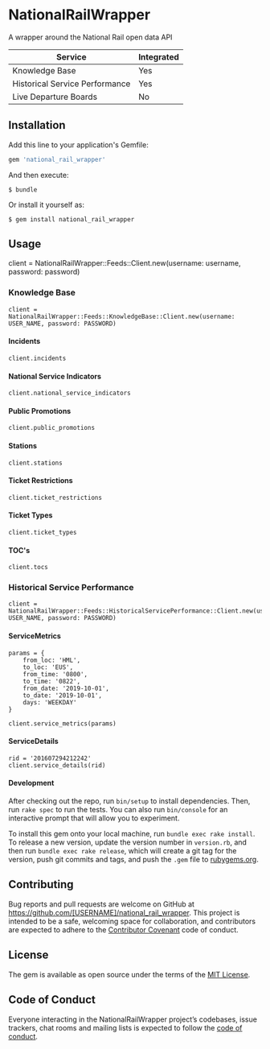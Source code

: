 # NationalRailWrapper

A wrapper around the National Rail open data API 

| Service                        | Integrated      |
| ------------------------------ | --------------- |
| Knowledge Base                 | Yes             |
| Historical Service Performance | Yes             |
| Live Departure Boards          | No              |

## Installation

Add this line to your application's Gemfile:

```ruby
gem 'national_rail_wrapper'
```

And then execute:

    $ bundle

Or install it yourself as:

    $ gem install national_rail_wrapper

## Usage
client = NationalRailWrapper::Feeds::Client.new(username: username, password: password)

### Knowledge Base 
```
client = NationalRailWrapper::Feeds::KnowledgeBase::Client.new(username: USER_NAME, password: PASSWORD)
```
#### Incidents 
```
client.incidents
```
#### National Service Indicators 
```
client.national_service_indicators
```
#### Public Promotions 
```
client.public_promotions
```
#### Stations 
```
client.stations
```
#### Ticket Restrictions 
```
client.ticket_restrictions
```
#### Ticket Types 
```
client.ticket_types
```
#### TOC's 
```
client.tocs
```

### Historical Service Performance
```
client = NationalRailWrapper::Feeds::HistoricalServicePerformance::Client.new(username: USER_NAME, password: PASSWORD)
```

#### ServiceMetrics 
```
params = {
    from_loc: 'HML',
    to_loc: 'EUS',
    from_time: '0800',
    to_time: '0822',
    from_date: '2019-10-01',
    to_date: '2019-10-01',
    days: 'WEEKDAY'
}

client.service_metrics(params)
```
#### ServiceDetails 
```
rid = '201607294212242'
client.service_details(rid)
```

#### Development

After checking out the repo, run `bin/setup` to install dependencies. Then, run `rake spec` to run the tests. You can also run `bin/console` for an interactive prompt that will allow you to experiment.

To install this gem onto your local machine, run `bundle exec rake install`. To release a new version, update the version number in `version.rb`, and then run `bundle exec rake release`, which will create a git tag for the version, push git commits and tags, and push the `.gem` file to [rubygems.org](https://rubygems.org).

## Contributing

Bug reports and pull requests are welcome on GitHub at https://github.com/[USERNAME]/national_rail_wrapper. This project is intended to be a safe, welcoming space for collaboration, and contributors are expected to adhere to the [Contributor Covenant](http://contributor-covenant.org) code of conduct.

## License

The gem is available as open source under the terms of the [MIT License](https://opensource.org/licenses/MIT).

## Code of Conduct

Everyone interacting in the NationalRailWrapper project’s codebases, issue trackers, chat rooms and mailing lists is expected to follow the [code of conduct](https://github.com/[USERNAME]/national_rail_wrapper/blob/master/CODE_OF_CONDUCT.md).
